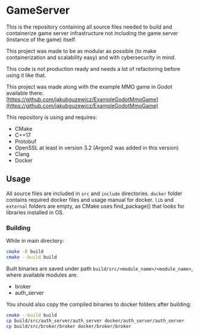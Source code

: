 # GameServer
This is the repository containing all source files needed to build and containerize game server infrastructure not including the game server (instance of the game) itself.  
  
This project was made to be as modular as possible (to make containerization and scalability easy) and with cybersecurity in mind.  
  
This code is not production ready and needs a lot of refactoring before using it like that.  

This project was made along with the example MMO game in Godot available there:  [https://github.com/jakubguzewicz/ExampleGodotMmoGame](https://github.com/jakubguzewicz/ExampleGodotMmoGame)
  
This repository is using and requires:
- CMake
- C++17
- Protobuf
- OpenSSL at least in version 3.2 (Argon2 was added in this version)
- Clang
- Docker

## Usage

All source files are included in ``src`` and ``include`` directories. ``docker`` folder contains required docker files and usage manual for docker. ``lib`` and ``external`` folders are empty, as CMake uses find_package() that looks for libraries installed in OS.

### Building
While in main directory:  
```bash
cmake -B build
cmake --build build
```
  
Built binaries are saved under path ``build/src/<module_name>/<module_name>``, where available modules are:
- broker
- auth_server
  
You should also copy the compiled binaries to docker folders after building:
```bash
cmake --build build
cp build/src/auth_server/auth_server docker/auth_server/auth_server
cp build/src/broker/broker docker/broker/broker
```
